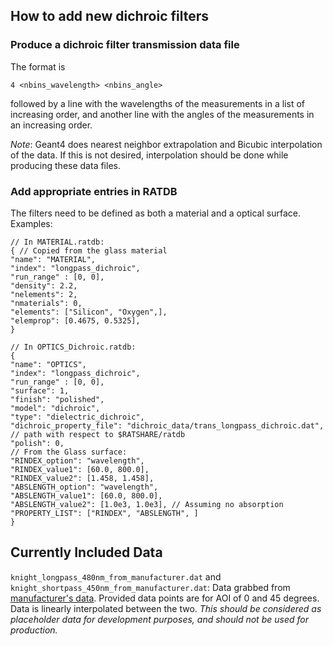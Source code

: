 ## How to add new dichroic filters
### Produce a dichroic filter transmission data file
The format is
```
4 <nbins_wavelength> <nbins_angle>
```
followed by a line with the wavelengths of the measurements in a list of increasing order, and another line with the
angles of the measurements in an increasing order.

*Note*: Geant4 does nearest neighbor extrapolation and Bicubic interpolation of the data. If this is not desired,
interpolation should be done while producing these data files.

### Add appropriate entries in RATDB
The filters need to be defined as both a material and a optical surface. 
Examples: 
```
// In MATERIAL.ratdb:
{ // Copied from the glass material
"name": "MATERIAL",
"index": "longpass_dichroic",
"run_range" : [0, 0],
"density": 2.2,
"nelements": 2,
"nmaterials": 0,
"elements": ["Silicon", "Oxygen",],
"elemprop": [0.4675, 0.5325],
}
```
```
// In OPTICS_Dichroic.ratdb:
{
"name": "OPTICS",
"index": "longpass_dichroic",
"run_range" : [0, 0],
"surface": 1,
"finish": "polished",
"model": "dichroic",
"type": "dielectric_dichroic",
"dichroic_property_file": "dichroic_data/trans_longpass_dichroic.dat",
// path with respect to $RATSHARE/ratdb
"polish": 0,
// From the Glass surface:
"RINDEX_option": "wavelength",
"RINDEX_value1": [60.0, 800.0],
"RINDEX_value2": [1.458, 1.458],
"ABSLENGTH_option": "wavelength",
"ABSLENGTH_value1": [60.0, 800.0],
"ABSLENGTH_value2": [1.0e3, 1.0e3], // Assuming no absorption
"PROPERTY_LIST": ["RINDEX", "ABSLENGTH", ]
}
```

## Currently Included Data
`knight_longpass_480nm_from_manufacturer.dat` and `knight_shortpass_450nm_from_manufacturer.dat`: Data grabbed from
[manufacturer's data](https://www.knightoptical.com/stock/default/filters/dichroic-filters.html). Provided data points
 are for AOI of 0 and 45 degrees. Data is linearly interpolated between the two. _This should be considered as
 placeholder data for development purposes, and should not be used for production._